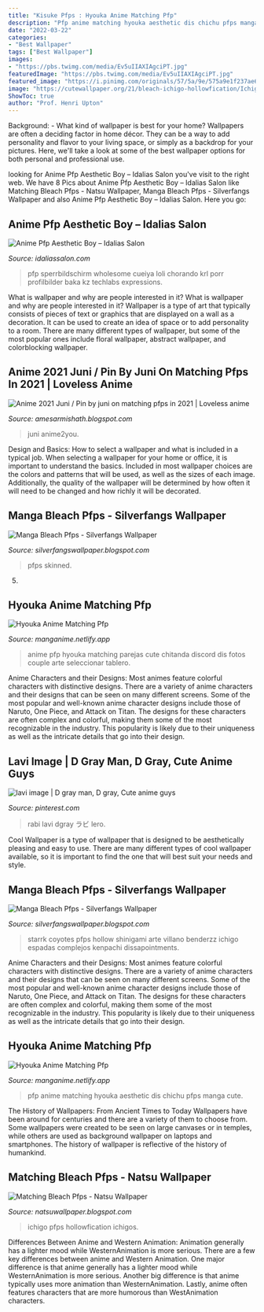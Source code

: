 ```yaml
---
title: "Kisuke Pfps : Hyouka Anime Matching Pfp"
description: "Pfp anime matching hyouka aesthetic dis chichu pfps manga cute"
date: "2022-03-22"
categories:
- "Best Wallpaper"
tags: ["Best Wallpaper"]
images:
- "https://pbs.twimg.com/media/Ev5uIIAXIAgciPT.jpg"
featuredImage: "https://pbs.twimg.com/media/Ev5uIIAXIAgciPT.jpg"
featured_image: "https://i.pinimg.com/originals/57/5a/9e/575a9e1f237ae677bf07844f9df6ee85.jpg"
image: "https://cutewallpaper.org/21/bleach-ichigo-hollowfication/Ichigos-Hollowfication-Bleach-Bleach-I-Bleach-funny-.jpg"
ShowToc: true
author: "Prof. Henri Upton"
---
```



Background: - What kind of wallpaper is best for your home?
Wallpapers are often a deciding factor in home décor. They can be a way to add personality and flavor to your living space, or simply as a backdrop for your pictures. Here, we'll take a look at some of the best wallpaper options for both personal and professional use.

	

		
looking for Anime Pfp Aesthetic Boy – Idalias Salon you've visit to the right web. We have 8 Pics about Anime Pfp Aesthetic Boy – Idalias Salon like Matching Bleach Pfps - Natsu Wallpaper, Manga Bleach Pfps - Silverfangs Wallpaper and also Anime Pfp Aesthetic Boy – Idalias Salon. Here you go:
		
    
## Anime Pfp Aesthetic Boy – Idalias Salon

<img loading=lazy src="https://i.pinimg.com/736x/c3/f4/4c/c3f44c55559ed95f8533656bc143a1d2.jpg" onerror="this.onerror=null;this.src='https://tse2.mm.bing.net/th?id=OIP.d4YN__SSOdFd9sQxIW-v9QHaHZ&amp;pid=15.1';" alt="Anime Pfp Aesthetic Boy – Idalias Salon">

_Source: idaliassalon.com_

>pfp sperrbildschirm wholesome cueiya loli chorando krl porr profilbilder baka kz techlabs expressions. 

	

What is wallpaper and why are people interested in it?
What is wallpaper and why are people interested in it?
Wallpaper is a type of art that typically consists of pieces of text or graphics that are displayed on a wall as a decoration. It can be used to create an idea of space or to add personality to a room. There are many different types of wallpaper, but some of the most popular ones include floral wallpaper, abstract wallpaper, and colorblocking wallpaper.

    
## Anime 2021 Juni / Pin By Juni On Matching Pfps In 2021 | Loveless Anime

<img loading=lazy src="https://img.anime2you.de/2021/05/maxx-juni21.jpg" onerror="this.onerror=null;this.src='https://tse3.mm.bing.net/th?id=OIP.8Gu5C80QWLGIZQECciwHUQHaDt&amp;pid=15.1';" alt="Anime 2021 Juni / Pin by juni on matching pfps in 2021 | Loveless anime">

_Source: amesarmishath.blogspot.com_

>juni anime2you. 

	

Design and Basics: How to select a wallpaper and what is included in a typical job.
When selecting a wallpaper for your home or office, it is important to understand the basics. Included in most wallpaper choices are the colors and patterns that will be used, as well as the sizes of each image. Additionally, the quality of the wallpaper will be determined by how often it will need to be changed and how richly it will be decorated.

    
## Manga Bleach Pfps - Silverfangs Wallpaper

<img loading=lazy src="https://pbs.twimg.com/media/Ev5uIIAXIAgciPT.jpg" onerror="this.onerror=null;this.src='https://tse2.mm.bing.net/th?id=OIP.EY2gciUmm0NlHVYw-WV9PwAAAA&amp;pid=15.1';" alt="Manga Bleach Pfps - Silverfangs Wallpaper">

_Source: silverfangswallpaper.blogspot.com_

>pfps skinned. 

	

5.

    
## Hyouka Anime Matching Pfp

<img loading=lazy src="https://i.pinimg.com/originals/63/8e/8f/638e8f6fd74de4568603bebca611f305.jpg" onerror="this.onerror=null;this.src='https://tse2.mm.bing.net/th?id=OIP.rirke-5KyPAJVN_MkVu75QHaHa&amp;pid=15.1';" alt="Hyouka Anime Matching Pfp">

_Source: manganime.netlify.app_

>anime pfp hyouka matching parejas cute chitanda discord dis fotos couple arte seleccionar tablero. 

	

Anime Characters and their Designs: Most animes feature colorful characters with distinctive designs.
There are a variety of anime characters and their designs that can be seen on many different screens. Some of the most popular and well-known anime character designs include those of Naruto, One Piece, and Attack on Titan. The designs for these characters are often complex and colorful, making them some of the most recognizable in the industry. This popularity is likely due to their uniqueness as well as the intricate details that go into their design.

    
## Lavi Image | D Gray Man, D Gray, Cute Anime Guys

<img loading=lazy src="https://i.pinimg.com/736x/9e/47/ea/9e47ea5036cdc3f54cae4dcf10286e30--grey-man-weheartit.jpg" onerror="this.onerror=null;this.src='https://tse3.mm.bing.net/th?id=OIP.jVXulLY1bZa1bF63563aIQAAAA&amp;pid=15.1';" alt="lavi image | D gray man, D gray, Cute anime guys">

_Source: pinterest.com_

>rabi lavi dgray ラビ lero. 

	

Cool Wallpaper is a type of wallpaper that is designed to be aesthetically pleasing and easy to use. There are many different types of cool wallpaper available, so it is important to find the one that will best suit your needs and style.

    
## Manga Bleach Pfps - Silverfangs Wallpaper

<img loading=lazy src="https://i.pinimg.com/originals/5d/0f/99/5d0f99485756577f6feaf4b67e83b928.jpg" onerror="this.onerror=null;this.src='https://tse4.mm.bing.net/th?id=OIP.4aO-O--nTjUXHRh7t2NhWgHaJf&amp;pid=15.1';" alt="Manga Bleach Pfps - Silverfangs Wallpaper">

_Source: silverfangswallpaper.blogspot.com_

>starrk coyotes pfps hollow shinigami arte villano benderzz ichigo espadas complejos kenpachi dissapointments. 

	

Anime Characters and their Designs: Most animes feature colorful characters with distinctive designs.
There are a variety of anime characters and their designs that can be seen on many different screens. Some of the most popular and well-known anime character designs include those of Naruto, One Piece, and Attack on Titan. The designs for these characters are often complex and colorful, making them some of the most recognizable in the industry. This popularity is likely due to their uniqueness as well as the intricate details that go into their design.

    
## Hyouka Anime Matching Pfp

<img loading=lazy src="https://i.pinimg.com/originals/57/5a/9e/575a9e1f237ae677bf07844f9df6ee85.jpg" onerror="this.onerror=null;this.src='https://tse2.mm.bing.net/th?id=OIP.Qp6IuPPjVAOYr5xjXrHO1gHaI2&amp;pid=15.1';" alt="Hyouka Anime Matching Pfp">

_Source: manganime.netlify.app_

>pfp anime matching hyouka aesthetic dis chichu pfps manga cute. 

	

The History of Wallpapers: From Ancient Times to Today
Wallpapers have been around for centuries and there are a variety of them to choose from. Some wallpapers were created to be seen on large canvases or in temples, while others are used as background wallpaper on laptops and smartphones. The history of wallpaper is reflective of the history of humankind.

    
## Matching Bleach Pfps - Natsu Wallpaper

<img loading=lazy src="https://cutewallpaper.org/21/bleach-ichigo-hollowfication/Ichigos-Hollowfication-Bleach-Bleach-I-Bleach-funny-.jpg" onerror="this.onerror=null;this.src='https://tse2.mm.bing.net/th?id=OIP.q0c-_tr2AKlP5iRSULg2-wHaFj&amp;pid=15.1';" alt="Matching Bleach Pfps - Natsu Wallpaper">

_Source: natsuwallpaper.blogspot.com_

>ichigo pfps hollowfication ichigos. 

	

Differences Between Anime and Western Animation: Animation generally has a lighter mood while WesternAnimation is more serious.
There are a few key differences between anime and Western Animation. One major difference is that anime generally has a lighter mood while WesternAnimation is more serious. Another big difference is that anime typically uses more animation than WesternAnimation. Lastly, anime often features characters that are more humorous than WestAnimation characters.

